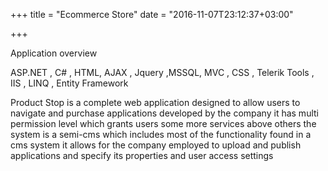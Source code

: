+++
title = "Ecommerce Store"
date = "2016-11-07T23:12:37+03:00"

+++

Application overview

ASP.NET , C# , HTML, AJAX , Jquery ,MSSQL, MVC , CSS , Telerik Tools , IIS , LINQ , Entity Framework


Product Stop is a complete web application designed to allow users to navigate and purchase applications developed by the company it has multi permission level which grants users some more services above others the system is a semi-cms which includes most of the functionality found in a cms system it allows for the company employed to upload and publish applications and specify  its properties and user access settings
